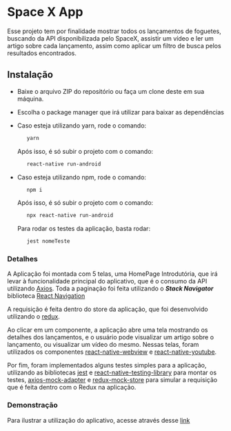 

# Space X App

Esse projeto tem por finalidade mostrar todos os lançamentos de foguetes, buscando
da API disponibilizada pelo SpaceX, assistir um vídeo e ler um artigo sobre cada
lançamento, assim como aplicar um filtro de busca pelos resultados encontrados.

## Instalação
  - Baixe o arquivo ZIP do repositório ou faça um clone deste em sua máquina.
  - Escolha o package manager que irá utilizar para baixar as dependências
  - Caso esteja utilizando yarn, rode o comando:
    ```sh
       yarn
    ```
    Após isso, é só subir o projeto com o comando:
    ```sh
       react-native run-android
    ```

  - Caso esteja utilizando npm, rode o comando:
    ```sh
       npm i
    ```
    Após isso, é só subir o projeto com o comando:
    ```sh
       npx react-native run-android
    ```

    Para rodar os testes da aplicação, basta rodar:
    ```sh
       jest nomeTeste
    ```

### Detalhes

A Aplicação foi montada com 5 telas, uma HomePage Introdutória, que irá levar
à funcionalidade principal do aplicativo, que é o consumo da API utilizando [Axios](https://github.com/axios/axios). Toda a paginação foi feita utilizando o ***Stack Navigator*** biblioteca [React Navigation](https://reactnavigation.org/) 

A requisição é feita dentro do store da aplicação, que foi desenvolvido
utilizando o [redux](https://redux.js.org/).

Ao clicar em um componente, a aplicação abre uma tela mostrando os detalhes dos
lançamentos, e o usuário pode visualizar um artigo sobre o lançamento, ou
visualizar um vídeo do mesmo. Nessas telas, foram utilizados os componentes 
[react-native-webview](https://github.com/react-native-community/react-native-webview) e
[react-native-youtube](https://github.com/davidohayon669/react-native-youtube/tree/v1.1.0).

Por fim, foram implementados alguns testes simples para a aplicação, utilizando as
bibliotecas [jest](https://github.com/react-native-community/react-native-webview) e [react-native-testing-library](https://github.com/callstack/react-native-testing-library) para montar os testes, 
[axios-mock-adapter](https://github.com/ctimmerm/axios-mock-adapter) e [redux-mock-store](https://www.npmjs.com/package/redux-mock-store) para simular a requisição que é feita dentro com o Redux na aplicação.

### Demonstração

Para ilustrar a utilização do aplicativo, acesse através desse [link](https://imgur.com/a/gDFLyBU)
